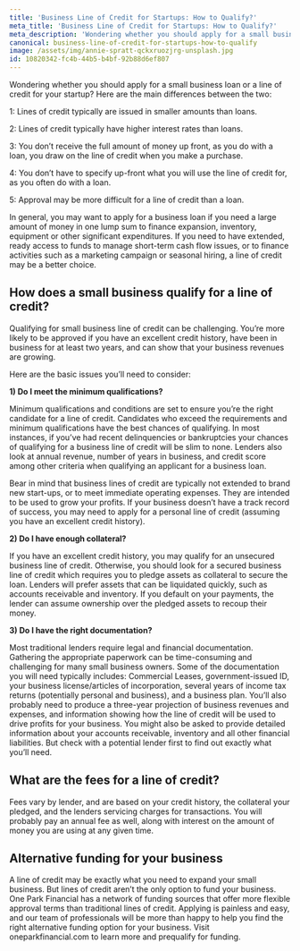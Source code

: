 ```yaml
---
title: 'Business Line of Credit for Startups: How to Qualify?'
meta_title: 'Business Line of Credit for Startups: How to Qualify?'
meta_description: 'Wondering whether you should apply for a small business loan or a line of credit for your startup? Here are the main differences between the two, and what you need to know to qualify for funding that will help your start-up to prosper.'
canonical: business-line-of-credit-for-startups-how-to-qualify
image: /assets/img/annie-spratt-qckxruozjrg-unsplash.jpg
id: 10820342-fc4b-44b5-b4bf-92b88d6ef807
---
```

<p>Wondering whether you should apply for a small business loan or a line of credit for your startup? Here are the main differences between the two:</p>
<p>1: Lines of credit typically are issued in smaller amounts than loans.</p>
<p>2: Lines of credit typically have higher interest rates than loans.</p>
<p>3: You don&rsquo;t receive the full amount of money up front, as you do with a loan, you draw on the line of credit when you make a purchase.</p>
<p>4: You don&rsquo;t have to specify up-front what you will use the line of credit for, as you often do with a loan.</p>
<p>5: Approval may be more difficult for a line of credit than a loan.</p>
<p>In general, you may want to apply for a business loan if you need a large amount of money in one lump sum to finance expansion, inventory, equipment or other significant expenditures. If you need to have extended, ready access to funds to manage short-term cash flow issues, or to finance activities such as a marketing campaign or seasonal hiring, a line of credit may be a better choice.</p>
<H2>How does a small business qualify for a line of credit?</H2>
<p>Qualifying for small business line of credit can be challenging. You&rsquo;re more likely to be approved if you have an excellent credit history, have been in business for at least two years, and can show that your business revenues are growing.</p>
<p>Here are the basic issues you&rsquo;ll need to consider:</p>
<p><strong>1) Do I meet the minimum qualifications?</strong></p>
<p>Minimum qualifications and conditions are set to ensure you&rsquo;re the right candidate for a line of credit. Candidates who exceed the requirements and minimum qualifications have the best chances of qualifying. In most instances, if you&rsquo;ve had recent delinquencies or bankruptcies your chances of qualifying for a business line of credit will be slim to none. Lenders also look at annual revenue, number of years in business, and credit score among other criteria when qualifying an applicant for a business loan.</p>
<p>Bear in mind that business lines of credit are typically not extended to brand new start-ups, or to meet immediate operating expenses. They are intended to be used to grow your profits. If your business doesn&rsquo;t have a track record of success, you may need to apply for a personal line of credit (assuming you have an excellent credit history).</p>
<p><strong>2) Do I have enough collateral?</strong></p>
<p>If you have an excellent credit history, you may qualify for an unsecured business line of credit. Otherwise, you should look for a secured business line of credit which requires you to pledge assets as collateral to secure the loan. Lenders will prefer assets that can be liquidated quickly, such as accounts receivable and inventory. If you default on your payments, the lender can assume ownership over the pledged assets to recoup their money.</p>
<p><strong>3) Do I have the right documentation?</strong></p>
<p>Most traditional lenders require legal and financial documentation. Gathering the appropriate paperwork can be time-consuming and challenging for many small business owners. Some of the documentation you will need typically includes: Commercial Leases, government-issued ID, your business license/articles of incorporation, several years of income tax returns (potentially personal and business), and a business plan. You&rsquo;ll also probably need to produce a three-year projection of business revenues and expenses, and information showing how the line of credit will be used to drive profits for your business. You might also be asked to provide detailed information about your accounts receivable, inventory and all other financial liabilities. But check with a potential lender first to find out exactly what you&rsquo;ll need.</p>
<H2>What are the fees for a line of credit?</H2>
<p>Fees vary by lender, and are based on your credit history, the collateral your pledged, and the lenders servicing charges for transactions. You will probably pay an annual fee as well, along with interest on the amount of money you are using at any given time.</p>
<H2>Alternative funding for your business</H2>
<p>A line of credit may be exactly what you need to expand your small business. But lines of credit aren&rsquo;t the only option to fund your business. One Park Financial has a network of funding sources that offer more flexible approval terms than traditional lines of credit. Applying is painless and easy, and our team of professionals will be more than happy to help you find the right alternative funding option for your business. Visit oneparkfinancial.com to learn more and prequalify for funding.</p>